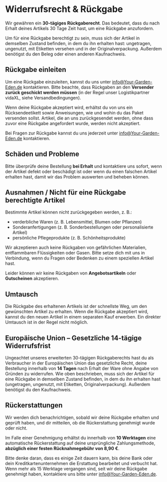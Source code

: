 # Widerrufsrecht & Rückgabe

Wir gewähren ein **30-tägiges Rückgaberecht**. Das bedeutet, dass du nach Erhalt deines Artikels 30 Tage Zeit hast, um eine Rückgabe anzufordern.

Um für eine Rückgabe berechtigt zu sein, muss sich der Artikel in demselben Zustand befinden, in dem du ihn erhalten hast: ungetragen, ungenutzt, mit Etiketten versehen und in der Originalverpackung. Außerdem benötigst du den Beleg oder einen anderen Kaufnachweis.

## Rückgabe einleiten

Um eine Rückgabe einzuleiten, kannst du uns unter [info@Your-Garden-Eden.de](mailto:info@Your-Garden-Eden.de) kontaktieren. Bitte beachte, dass Rückgaben an den **Versender zurück geschickt werden müssen** (in der Regel unser Logistikpartner vidaXL, siehe Versandbedingungen).

Wenn deine Rückgabe akzeptiert wird, erhältst du von uns ein Rücksendeetikett sowie Anweisungen, wie und wohin du das Paket versenden sollst. Artikel, die an uns zurückgesendet werden, ohne dass zuvor eine Rückgabe angefordert wurde, werden nicht akzeptiert.

Bei Fragen zur Rückgabe kannst du uns jederzeit unter [info@Your-Garden-Eden.de](mailto:info@Your-Garden-Eden.de) kontaktieren.

## Schäden und Probleme

Bitte überprüfe deine Bestellung **bei Erhalt** und kontaktiere uns sofort, wenn der Artikel defekt oder beschädigt ist oder wenn du einen falschen Artikel erhalten hast, damit wir das Problem auswerten und beheben können.

## Ausnahmen / Nicht für eine Rückgabe berechtigte Artikel

Bestimmte Artikel können nicht zurückgegeben werden, z. B.:

*   verderbliche Waren (z. B. Lebensmittel, Blumen oder Pflanzen)
*   Sonderanfertigungen (z. B. Sonderbestellungen oder personalisierte Artikel)
*   persönliche Pflegeprodukte (z. B. Schönheitsprodukte)

Wir akzeptieren auch keine Rückgaben von gefährlichen Materialien, entflammbaren Flüssigkeiten oder Gasen. Bitte setze dich mit uns in Verbindung, wenn du Fragen oder Bedenken zu einem speziellen Artikel hast.

Leider können wir keine Rückgaben von **Angebotsartikeln** oder **Gutscheinen** akzeptieren.

## Umtausch

Die Rückgabe des erhaltenen Artikels ist der schnellste Weg, um den gewünschten Artikel zu erhalten. Wenn die Rückgabe akzeptiert wird, kannst du den neuen Artikel in einem separaten Kauf erwerben. Ein direkter Umtausch ist in der Regel nicht möglich.

## Europäische Union – Gesetzliche 14-tägige Widerrufsfrist

Ungeachtet unseres erweiterten 30-tägigen Rückgaberechts hast du als Verbraucher in der Europäischen Union das gesetzliche Recht, deine Bestellung innerhalb von **14 Tagen** nach Erhalt der Ware ohne Angabe von Gründen zu widerrufen. Wie oben beschrieben, muss sich der Artikel für eine Rückgabe in demselben Zustand befinden, in dem du ihn erhalten hast (ungetragen, ungenutzt, mit Etiketten, Originalverpackung). Außerdem benötigst du den Kaufnachweis.

## Rückerstattungen

Wir werden dich benachrichtigen, sobald wir deine Rückgabe erhalten und geprüft haben, und dir mitteilen, ob die Rückerstattung genehmigt wurde oder nicht.

Im Falle einer Genehmigung erhältst du innerhalb von **10 Werktagen** eine automatische Rückerstattung auf deine ursprüngliche Zahlungsmethode, **abzüglich einer festen Rücknahmegebühr von 8,90 €**.

Bitte denke daran, dass es einige Zeit dauern kann, bis deine Bank oder dein Kreditkartenunternehmen die Erstattung bearbeitet und verbucht hat. Wenn mehr als 15 Werktage vergangen sind, seit wir deine Rückgabe genehmigt haben, kontaktiere uns bitte unter [info@Your-Garden-Eden.de](mailto:info@Your-Garden-Eden.de).